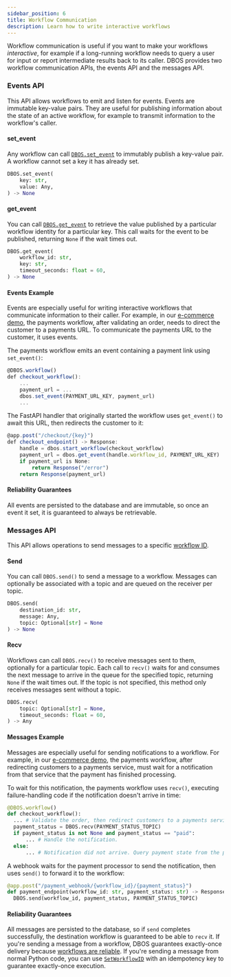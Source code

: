 ```yaml
---
sidebar_position: 6
title: Workflow Communication
description: Learn how to write interactive workflows
---
```


Workflow communication is useful if you want to make your workflows _interactive_, for example if a long-running workflow needs to query a user for input or report intermediate results back to its caller.
DBOS provides two workflow communication APIs, the events API and the messages API.

### Events API

This API allows workflows to emit and listen for events.
Events are immutable key-value pairs.
They are useful for publishing information about the state of an active workflow, for example to transmit information to the workflow's caller.

#### set_event

Any workflow can call [`DBOS.set_event`](../reference-python/contexts.md#set_event) to immutably publish a key-value pair.
A workflow cannot set a key it has already set.

```python
DBOS.set_event(
    key: str,
    value: Any,
) -> None
```
#### get_event

You can call [`DBOS.get_event`](../reference-python/contexts.md#get_event) to retrieve the value published by a particular workflow identity for a particular key.
This call waits for the event to be published, returning `None` if the wait times out.

```python
DBOS.get_event(
    workflow_id: str,
    key: str,
    timeout_seconds: float = 60,
) -> None
```

#### Events Example

Events are especially useful for writing interactive workflows that communicate information to their caller.
For example, in our [e-commerce demo](https://github.com/dbos-inc/dbos-demo-apps/tree/main/python/widget-store), the payments workflow, after validating an order, needs to direct the customer to a payments URL.
To communicate the payments URL to the customer, it uses events.

The payments workflow emits an event containing a payment link using `set_event()`:

```javascript
@DBOS.workflow()
def checkout_workflow():
    ...
    payment_url = ...
    dbos.set_event(PAYMENT_URL_KEY, payment_url)
    ...
```

The FastAPI handler that originally started the workflow uses `get_event()` to await this URL, then redirects the customer to it:

```javascript
@app.post("/checkout/{key}")
def checkout_endpoint() -> Response:
    handle = dbos.start_workflow(checkout_workflow)
    payment_url = dbos.get_event(handle.workflow_id, PAYMENT_URL_KEY)
    if payment_url is None:
        return Response("/error")
    return Response(payment_url)
```

#### Reliability Guarantees

All events are persisted to the database and are immutable, so once an event it set, it is guaranteed to always be retrievable.

### Messages API
This API allows operations to send messages to a specific [workflow ID](./workflow-tutorial#workflow-ids).

#### Send

You can call `DBOS.send()` to send a message to a workflow.
Messages can optionally be associated with a topic and are queued on the receiver per topic.

```python
DBOS.send(
    destination_id: str,
    message: Any,
    topic: Optional[str] = None
) -> None
```

#### Recv

Workflows can call `DBOS.recv()` to receive messages sent to them, optionally for a particular topic.
Each call to `recv()` waits for and consumes the next message to arrive in the queue for the specified topic, returning `None` if the wait times out.
If the topic is not specified, this method only receives messages sent without a topic.

```python
DBOS.recv(
    topic: Optional[str] = None,
    timeout_seconds: float = 60,
) -> Any
```

#### Messages Example

Messages are especially useful for sending notifications to a workflow.
For example, in our [e-commerce demo](https://github.com/dbos-inc/dbos-demo-apps/tree/main/python/widget-store), the payments workflow, after redirecting customers to a payments service, must wait for a notification from that service that the payment has finished processing.

To wait for this notification, the payments workflow uses `recv()`, executing failure-handling code if the notification doesn't arrive in time:

```python
@DBOS.workflow()
def checkout_workflow():
  ... # Validate the order, then redirect customers to a payments service.
  payment_status = DBOS.recv(PAYMENT_STATUS_TOPIC)
  if payment_status is not None and payment_status == "paid":
      ... # Handle the notification.
  else:
      ... # Notification did not arrive. Query payment state from the payment provider.
```

A webhook waits for the payment processor to send the notification, then uses `send()` to forward it to the workflow:

```python
@app.post("/payment_webhook/{workflow_id}/{payment_status}")
def payment_endpoint(workflow_id: str, payment_status: str) -> Response:
  DBOS.send(workflow_id, payment_status, PAYMENT_STATUS_TOPIC)
```

#### Reliability Guarantees

All messages are persisted to the database, so if `send` completes successfully, the destination workflow is guaranteed to be able to `recv` it.
If you're sending a message from a workflow, DBOS guarantees exactly-once delivery because [workflows are reliable](./workflow-tutorial#reliability-guarantees).
If you're sending a message from normal Python code, you can use [`SetWorkflowID`](../reference-python/contexts.md#setworkflowid) with an idempotency key to guarantee exactly-once execution.
